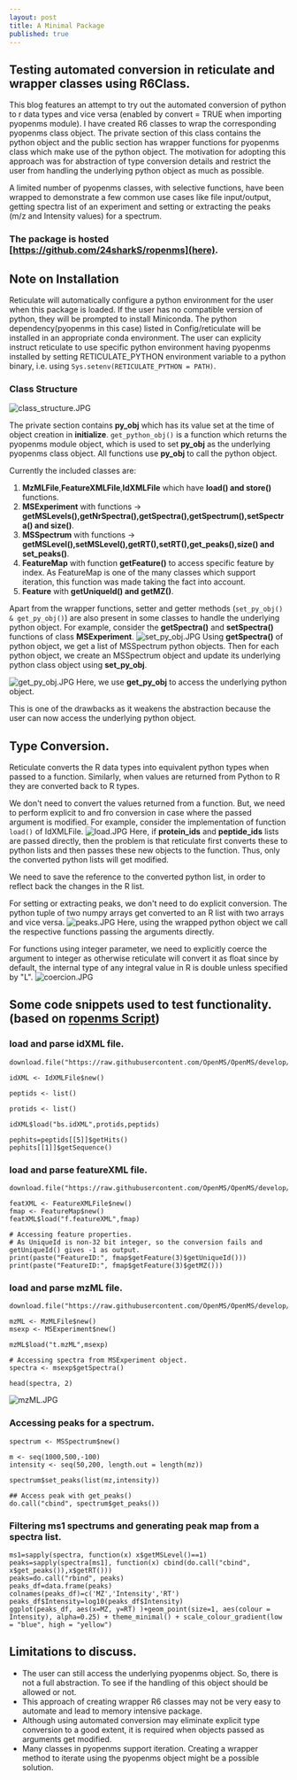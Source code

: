 ```yaml
---
layout: post
title: A Minimal Package
published: true
---
```

## Testing automated conversion in reticulate and wrapper classes using R6Class. 


This blog features an attempt to try out the automated conversion of python to r data types and vice versa (enabled by convert = TRUE when importing pyopenms module). I have created R6 classes to wrap the corresponding pyopenms class object. The private section of this class contains the python object and the public section has wrapper functions for pyopenms class which make use of the python object.
The motivation for adopting this approach was for abstraction of type conversion details and restrict the user from handling the underlying python object as much as possible.

A limited number of pyopenms classes, with selective functions, have been wrapped to demonstrate a few common use cases like file input/output, getting spectra list of an experiment and setting or extracting the peaks (m/z and Intensity values) for a spectrum.

### The package is hosted [https://github.com/24sharkS/ropenms](here).

## Note on Installation
Reticulate will automatically configure a python environment for the user when this package is loaded.
If the user has no compatible version of python, they will be prompted to install Miniconda. The python dependency(pyopenms in this case) listed in Config/reticulate will be installed in an appropriate conda environment. The user can explicity instruct reticulate to use specific python environment having pyopenms installed by setting RETICULATE_PYTHON environment variable to a python binary, i.e. using ```Sys.setenv(RETICULATE_PYTHON = PATH)```.

### Class Structure
![class_structure.JPG]({{site.baseurl}}/_posts/class_structure.JPG)

The private section contains  **py_obj** which has its value set at the time of object creation in **initialize**. ```get_python_obj()``` is a function which returns the pyopenms module object, which is used to set **py_obj** as the underlying pyopenms class object. All functions use **py_obj** to call the python object.

Currently the included classes are:
1. **MzMLFile**,**FeatureXMLFile**,**IdXMLFile** which have **load() and store()** functions.
2. **MSExperiment** with functions -> **getMSLevels(),getNrSpectra(),getSpectra(),getSpectrum(),setSpectra() and size()**.
3. **MSSpectrum** with functions -> **getMSLevel(),setMSLevel(),getRT(),setRT(),get_peaks(),size() and set_peaks()**.
4. **FeatureMap** with function **getFeature()** to access specific feature by index. As FeatureMap is one of the many classes which support iteration, this function was made taking the fact into account.
5. **Feature** with **getUniqueId() and getMZ()**.

Apart from the wrapper functions, setter and getter methods (```set_py_obj() & get_py_obj()```) are also present in some classes to handle the underlying python object. 
For example, consider the **getSpectra()** and **setSpectra()** functions of class **MSExperiment**.
![set_py_obj.JPG]({{site.baseurl}}/_posts/set_py_obj.JPG)
Using **getSpectra()** of python object, we get a list of MSSpectrum python objects. Then for each python object, we create an MSSpectrum object and update its underlying python class object using **set_py_obj**.

![get_py_obj.JPG]({{site.baseurl}}/_posts/get_py_obj.JPG)
Here, we use **get_py_obj** to access the underlying python object.

This is one of the drawbacks as it weakens the abstraction because the user can now access the underlying python object.

 
## Type Conversion.
Reticulate converts the R data types into equivalent python types when passed to a function. Similarly, when values are returned from Python to R they are converted back to R types.

We don't need to convert the values returned from a function. But, we need to perform explicit to and fro conversion in case where the passed argument is modified. For example, consider the implementation of function ```load()``` of IdXMLFile.
![load.JPG]({{site.baseurl}}/_posts/load.JPG)
Here, if **protein_ids** and **peptide_ids** lists are passed directly, then the problem is that reticulate first converts these to python lists and then passes these new objects to the function. Thus, only the converted python lists will get modified.

We need to save the reference to the converted python list, in order to reflect back the changes in the R list.

For setting or extracting peaks, we don't need to do explicit conversion. The python tuple of two numpy arrays get converted to an R list with two arrays and vice versa.
![peaks.JPG]({{site.baseurl}}/_posts/peaks.JPG)
Here, using the wrapped python object we call the respective functions passing the arguments directly.

For functions using integer parameter, we need to explicitly coerce the argument to integer as otherwise reticulate will convert it as float since by default, the internal type of any integral value in R is double unless specified by "L".
![coercion.JPG]({{site.baseurl}}/_posts/coercion.JPG)

## Some code snippets used to test functionality. (based on [ropenms Script](https://github.com/OpenMS/OpenMS/blob/develop/share/OpenMS/SCRIPTS/ropenms.R))

### load and parse idXML file.
```
download.file("https://raw.githubusercontent.com/OpenMS/OpenMS/develop/share/OpenMS/examples/BSA/BSA2_OMSSA.idXML","bs.idXML")

idXML <- IdXMLFile$new()

peptids <- list()

protids <- list()

idXML$load("bs.idXML",protids,peptids)

pephits=peptids[[5]]$getHits()
pephits[[1]]$getSequence()
```

### load and parse featureXML file.
```
download.file("https://raw.githubusercontent.com/OpenMS/OpenMS/develop/share/OpenMS/examples/FRACTIONS/BSA1_F1.featureXML","f.featureXML")

featXML <- FeatureXMLFile$new()
fmap <- FeatureMap$new()
featXML$load("f.featureXML",fmap)

# Accessing feature properties.
# As UniqueId is non-32 bit integer, so the conversion fails and getUniqueId() gives -1 as output.
print(paste("FeatureID:", fmap$getFeature(3)$getUniqueId()))
print(paste("FeatureID:", fmap$getFeature(3)$getMZ()))
```

### load and parse mzML file.
```
download.file("https://raw.githubusercontent.com/OpenMS/OpenMS/develop/share/OpenMS/examples/BSA/BSA1.mzML","t.mzML")

mzML <- MzMLFile$new()
msexp <- MSExperiment$new()

mzML$load("t.mzML",msexp)

# Accessing spectra from MSExperiment object.
spectra <- msexp$getSpectra()

head(spectra, 2)
```
![mzML.JPG]({{site.baseurl}}/_posts/mzML.JPG)

### Accessing peaks for a spectrum.
```
spectrum <- MSSpectrum$new()

m <- seq(1000,500,-100)
intensity <- seq(50,200, length.out = length(mz))

spectrum$set_peaks(list(mz,intensity))

## Access peak with get_peaks()
do.call("cbind", spectrum$get_peaks())
```

### Filtering ms1 spectrums and generating peak map from a spectra list. 
```
ms1=sapply(spectra, function(x) x$getMSLevel()==1)
peaks=sapply(spectra[ms1], function(x) cbind(do.call("cbind", x$get_peaks()),x$getRT()))
peaks=do.call("rbind", peaks)
peaks_df=data.frame(peaks)
colnames(peaks_df)=c('MZ','Intensity','RT')
peaks_df$Intensity=log10(peaks_df$Intensity)
ggplot(peaks_df, aes(x=MZ, y=RT) )+geom_point(size=1, aes(colour = Intensity), alpha=0.25) + theme_minimal() + scale_colour_gradient(low = "blue", high = "yellow")
```

## Limitations to discuss.
- The user can still access the underlying pyopenms object. So, there is not a full abstraction. To see if the handling of this object should be allowed or not.
- This approach of creating wrapper R6 classes may not be very easy to automate and lead to memory intensive package.
- Although using automated conversion may eliminate explicit type conversion to a good extent, it is required when objects passed as arguments get modified.
- Many classes in pyopenms support iteration. Creating a wrapper method to iterate using the pyopenms object might be a possible solution.
